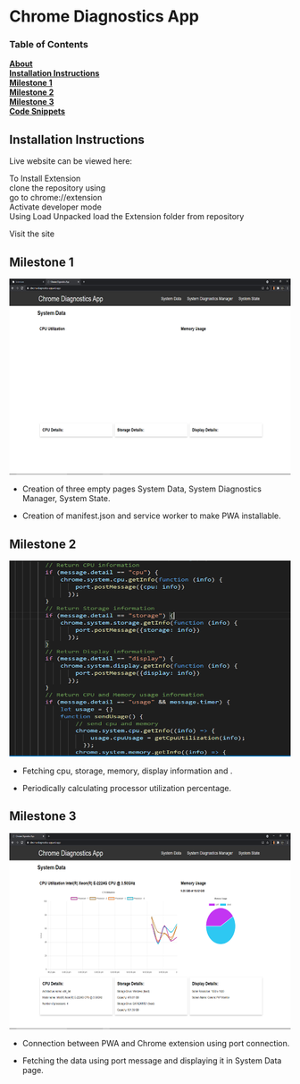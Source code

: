 # Chrome Diagnostics App

### Table of Contents
**[About](#about)**<br>
**[Installation Instructions](#installation-instructions)**<br>
**[Milestone 1](#mile-stone-1)**<br>
**[Milestone 2](#mile-stone-2)**<br>
**[Milestone 3](#mile-stone-3)**<br>
**[Code Snippets](#code-snippets)**<br>

## Installation Instructions
Live website can be viewed here:<br>

To Install Extension<br>
clone the repository using <br>
go to chrome://extension<br>
Activate developer mode<br>
Using Load Unpacked load the Extension folder from repository<br>

Visit the site <br>

## Milestone 1
<img src="https://github.com/Vishalghyv/Chrome_Diagnostics_App/blob/main/img/milestone-1.png" height="350" width="700" alt="Milestone 1">
<br>

* Creation of three empty pages System Data, System Diagnostics Manager, System State.

* Creation of manifest.json and service worker to make PWA installable.

## Milestone 2
<img src="https://github.com/Vishalghyv/Chrome_Diagnostics_App/blob/main/img/milestone-2.png" height="350" width="700" alt="Milestone 2">
<br>

* Fetching cpu, storage, memory, display information and .

* Periodically calculating processor utilization percentage.

## Milestone 3
<img src="https://github.com/Vishalghyv/Chrome_Diagnostics_App/blob/main/img/milestone-3.png" height="350" width="700" alt="Milestone 3">

* Connection between PWA and Chrome extension using port connection.

* Fetching the data using port message and displaying it in System Data page.


